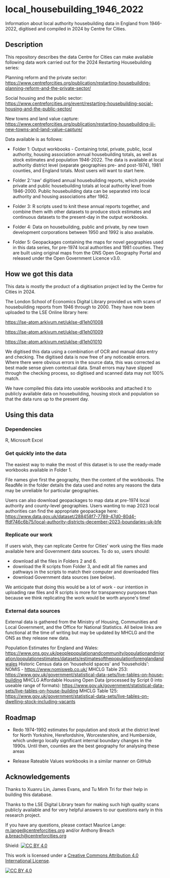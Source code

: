 # local_housebuilding_1946_2022
Information about local authority housebuilding data in England from 1946-2022, digitised and compiled in 2024 by Centre for Cities.   

## Description 
This repository describes the data Centre for Cities can make available following data work carried out for the 2024 Restarting Housebuilding series: 

Planning reform and the private sector: https://www.centreforcities.org/publication/restarting-housebuilding-planning-reform-and-the-private-sector/

Social housing and the public sector: https://www.centreforcities.org/event/restarting-housebuilding-social-housing-and-the-public-sector/

New towns and land value capture: https://www.centreforcities.org/publication/restarting-housebuilding-iii-new-towns-and-land-value-capture/

 Data available is as follows:
 
- Folder 1: Output workbooks - Containing total, private, public, local authority, housing association annual housebuilding totals, as well as stock estimates and population 1946-2022. The data is available at local authority district level (separate geographies pre- and post-1974), 1981 counties, and England totals. Most users will want to start here.

- Folder 2:'raw' digitised annual housebuilding reports, which provide private and public housebuilding totals at local authority level from 1946-2000. Public housebuilding data can be separated into local authority and housing associations after 1962. 

- Folder 3: R scripts used to knit these annual reports together, and combine them with other datasets to produce stock estimates and continuous datasets to the present-day in the output workbooks.

- Folder 4: Data on housebuilding, public and private, by new town development corporations between 1950 and 1992 is also available. 

- Folder 5: Geopackages containing the maps for novel geographies used in this data series, for pre-1974 local authorities and 1981 counties. They are built using original maps from the ONS Open Geography Portal and released under the Open Government Licence v3.0.

## How we got this data 
This data is mostly the product of a digitisation project led by the Centre for Cities in 2024. 

The London School of Economics Digital Library provided us with scans of housebuilding reports from 1946 through to 2000. They have now been uploaded to the LSE Online library here: 

https://lse-atom.arkivum.net/uklse-dl1eh01008 

https://lse-atom.arkivum.net/uklse-dl1eh01009

https://lse-atom.arkivum.net/uklse-dl1eh01010

We digitised this data using a combination of OCR and manual data entry and checking. The digitised data is now free of any noticeable errors. Where there were obvious errors in the source data, this was corrected as best made sense given contextual data. Small errors may have slipped through the checking process, so digitised and scanned data may not 100% match. 

We have compiled this data into useable workbooks and attached it to publicly available data on housebuilding, housing stock and population so that the data runs up to the present day.   

## Using this data 
### Dependencies 
R, Microsoft Excel 

### Get quickly into the data 
The easiest way to make the most of this dataset is to use the ready-made workbooks available in Folder 1. 

File names give first the geography, then the content of the workbooks. The ReadMe in the folder details the data used and notes any reasons the data may be unreliable for particular geographies. 

Users can also download geopackages to map data at pre-1974 local authority and county-level geographies. Users wanting to map 2023 local authorities can find the appropriate geopackage here: 
https://www.data.gov.uk/dataset/288458f7-7789-47d0-80d4-ffdf746c6b75/local-authority-districts-december-2023-boundaries-uk-bfe 

### Replicate our work 
If users wish, they can replicate Centre for Cities' work using the files made available here and Government data sources. To do so, users should: 
- download all the files in Folders 2 and 6.
- download the R scripts from Folder 3, and edit all file names and pathways in the scripts to match their computer and downloaded files
- download Government data sources (see below).  

We anticipate that doing this would be a lot of work - our intention in uploading raw files and R scripts is more for transparency purposes than because we think replicating the work would be worth anyone's time! 

### External data sources
External data is gathered from the Ministry of Housing, Communities and Local Government, and the Office for National Statistics. All below links are functional at the time of writing but may be updated by MHCLG and the ONS as they release new data.

Population Estimates for England and Wales: https://www.ons.gov.uk/peoplepopulationandcommunity/populationandmigration/populationestimates/datasets/estimatesofthepopulationforenglandandwales
Historic Census data on 'household spaces' and 'households': NOMIS - https://www.nomisweb.co.uk/ 
MHCLG Table 253: https://www.gov.uk/government/statistical-data-sets/live-tables-on-house-building 
MHCLG Affordable Housing Open Data (processed by Script 0 into useable range of formats): https://www.gov.uk/government/statistical-data-sets/live-tables-on-house-building 
MHCLG Table 125: https://www.gov.uk/government/statistical-data-sets/live-tables-on-dwelling-stock-including-vacants  

## Roadmap

- Redo 1974-1992 estimates for population and stock at the district level for North Yorkshire, Herefordshire, Worcestershire, and Humberside, which undergo locally significant internal boundary changes in the 1990s. Until then, counties are the best geography for analysing these areas

- Release Rateable Values workbooks in a similar manner on GitHub

## Acknowledgements

Thanks to Xuanru Lin, James Evans, and Tu Minh Tri for their help in building this database. 

Thanks to the LSE Digital Library team for making such high quality scans publicly available and for very helpful answers to our questions early in this research project.

If you have any questions, please contact Maurice Lange: m.lange@centreforcities.org and/or Anthony Breach a.breach@centreforcities.org

Shield: [![CC BY 4.0][cc-by-shield]][cc-by]

This work is licensed under a
[Creative Commons Attribution 4.0 International License][cc-by].

[![CC BY 4.0][cc-by-image]][cc-by]

[cc-by]: http://creativecommons.org/licenses/by/4.0/
[cc-by-image]: https://i.creativecommons.org/l/by/4.0/88x31.png
[cc-by-shield]: https://img.shields.io/badge/License-CC%20BY%204.0-lightgrey.svg
